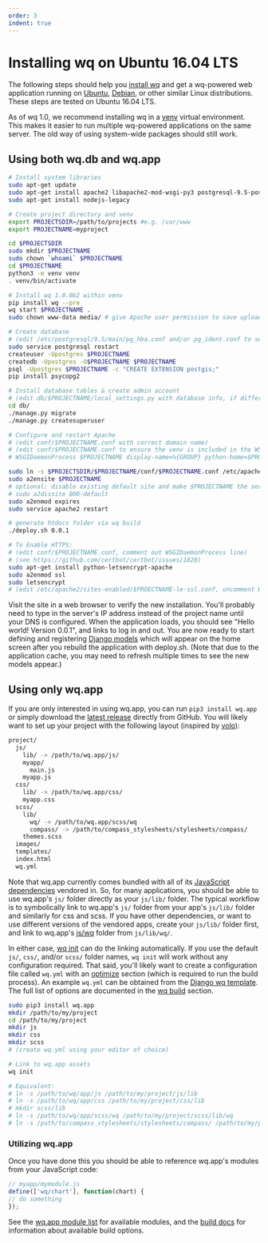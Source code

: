 ```yaml
---
order: 3
indent: true
---
```


Installing wq on Ubuntu 16.04 LTS
=================================

The following steps should help you [install wq] and get a wq-powered web application running on [Ubuntu], [Debian], or other similar Linux distributions.   These steps are tested on Ubuntu 16.04 LTS.

As of wq 1.0, we recommend installing wq in a [venv] virtual environment.  This makes it easier to run multiple wq-powered applications on the same server.  The old way of using system-wide packages should still work.

## Using both wq.db and wq.app

```bash
# Install system libraries
sudo apt-get update
sudo apt-get install apache2 libapache2-mod-wsgi-py3 postgresql-9.5-postgis-2.2 python3-venv
sudo apt-get install nodejs-legacy

# Create project directory and venv
export PROJECTSDIR=/path/to/projects #e.g. /var/www
export PROJECTNAME=myproject

cd $PROJECTSDIR
sudo mkdir $PROJECTNAME
sudo chown `whoami` $PROJECTNAME
cd $PROJECTNAME
python3 -m venv venv
. venv/bin/activate

# Install wq 1.0.0b2 within venv
pip install wq --pre
wq start $PROJECTNAME .
sudo chown www-data media/ # give Apache user permission to save uploads

# Create database
# (edit /etc/postgresql/9.5/main/pg_hba.conf and/or pg_ident.conf to set permissions)
sudo service postgresql restart
createuser -Upostgres $PROJECTNAME
createdb -Upostgres -O$PROJECTNAME $PROJECTNAME
psql -Upostgres $PROJECTNAME -c "CREATE EXTENSION postgis;"
pip install psycopg2

# Install database tables & create admin account
# (edit db/$PROJECTNAME/local_settings.py with database info, if different than above)
cd db/
./manage.py migrate
./manage.py createsuperuser

# Configure and restart Apache
# (edit conf/$PROJECTNAME.conf with correct domain name)
# (edit conf/$PROJECTNAME.conf to ensure the venv is included in the WSGIDaemonProcess line)
# WSGIDaemonProcess $PROJECTNAME display-name=%{GROUP} python-home=$PROJECTSDIR/$PROJECTNAME/venv python-path=$PROJECTSDIR/$PROJECTNAME/db

sudo ln -s $PROJECTSDIR/$PROJECTNAME/conf/$PROJECTNAME.conf /etc/apache2/sites-available/
sudo a2ensite $PROJECTNAME
# optional: disable existing default site and make $PROJECTNAME the server default
# sudo a2dissite 000-default
sudo a2enmod expires  
sudo service apache2 restart

# generate htdocs folder via wq build
./deploy.sh 0.0.1

# To Enable HTTPS:
# (edit conf/$PROJECTNAME.conf, comment out WSGIDaemonProcess line)
# (see https://github.com/certbot/certbot/issues/1820)
sudo apt-get install python-letsencrypt-apache
sudo a2enmod ssl
sudo letsencrypt
# (edit /etc/apache2/sites-enabled/$PROECTNAME-le-ssl.conf, uncomment WSGIDaemonProcess line)
```

Visit the site in a web browser to verify the new installation.  You'll probably need to type in the server's IP address instead of the project name until your DNS is configured.  When the application loads, you should see "Hello world! Version 0.0.1", and links to log in and out.  You are now ready to start defining and registering [Django models] which will appear on the home screen after you rebuild the application with deploy.sh.  (Note that due to the application cache, you may need to refresh multiple times to see the new models appear.)

## Using only wq.app

If you are only interested in using wq.app, you can run `pip3 install wq.app` or simply download the [latest release] directly from GitHub.  You will likely want to set up your project with the following layout (inspired by [volo]):
```bash
project/
  js/
    lib/ -> /path/to/wq.app/js/
    myapp/
      main.js
    myapp.js
  css/
    lib/ -> /path/to/wq.app/css/
    myapp.css
  scss/
    lib/
      wq/ -> /path/to/wq.app/scss/wq
      compass/ -> /path/to/compass_stylesheets/stylesheets/compass/
    themes.scss
  images/
  templates/
  index.html
  wq.yml
```

Note that wq.app currently comes bundled with all of its [JavaScript dependencies] vendored in.  So, for many applications, you should be able to use wq.app's `js/` folder directly as your `js/lib/` folder.  The typical workflow is to symbolically link to wq.app's `js/` folder from your app's `js/lib/` folder and similarly for css and scss.  If you have other dependencies, or want to use different versions of the vendored apps, create your `js/lib/` folder first, and link to wq.app's [js/wq] folder from `js/lib/wq/`.

In either case, [wq init] can do the linking automatically.  If you use the default `js/`, `css/`, and/or `scss/` folder names, `wq init` will work without any configuration required.  That said, you'll likely want to create a configuration file called `wq.yml` with an [optimize] section (which is required to run the build process).  An example `wq.yml` can be obtained from the [Django wq template](https://github.com/wq/wq-django-template/blob/master/django_project/app/wq.yml).  The full list of options are documented in the [wq build] section.

```bash
sudo pip3 install wq.app
mkdir /path/to/my/project
cd /path/to/my/project
mkdir js
mkdir css
mkdir scss
# (create wq.yml using your editor of choice)

# Link to wq.app assets
wq init

# Equivalent:
# ln -s /path/to/wq/app/js /path/to/my/project/js/lib
# ln -s /path/to/wq/app/css /path/to/my/project/css/lib
# mkdir scss/lib
# ln -s /path/to/wq/app/scss/wq /path/to/my/project/scss/lib/wq
# ln -s /path/to/compass_stylesheets/stylesheets/compass/ /path/to/my/project/scss/lib/compass/
```

### Utilizing wq.app
Once you have done this you should be able to reference wq.app's modules from your JavaScript code:
```javascript
// myapp/mymodule.js
define(['wq/chart'], function(chart) {
// do something
});
```
See the [wq.app module list] for available modules, and the [build docs] for information about available build options.

[install wq]: https://wq.io/docs/setup
[Ubuntu]: http://www.ubuntu.com/
[Debian]: https://www.debian.org/
[venv]: https://docs.python.org/3/library/venv.html
[latest release]: https://github.com/wq/wq.app/releases
[js/wq]: https://wq.io/docs/app
[JavaScript dependencies]: https://wq.io/docs/third-party
[wq.app module list]: https://wq.io/docs/app
[Django wq template]: https://github.com/wq/django-wq-template
[wq init]: https://wq.io/docs/build
[wq build]: https://wq.io/docs/build
[optimize]: https://wq.io/docs/build
[volo]: http://volojs.org
[build docs]: https://wq.io/docs/build
[Django models]: https://wq.io/docs/data-model
